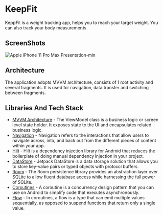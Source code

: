 # KeepFit

KeppFit is a weight tracking app, helps you to reach your target weight. You can also track your body measurements.

## ScreenShots

![Apple iPhone 11 Pro Max Presentation-min](https://user-images.githubusercontent.com/75806927/205513186-b9a18f17-4309-44b2-8b2e-fad7f7c4ae87.png)

## Architecture
The application adopts MVVM architecture, consists of 1 root activity and several fragments. It is used for navigation, data transfer and switching between fragments.

## Libraries And Tech Stack

- <a href="https://developer.android.com/topic/libraries/architecture/viewmodel">MVVM Architecture</a> - The ViewModel class is a business logic or screen level state holder. It exposes state to the UI and encapsulates related business logic.
- <a href="https://developer.android.com/guide/navigation">Navigation</a> - Navigation refers to the interactions that allow users to navigate across, into, and back out from the different pieces of content within your app.
- <a href="https://developer.android.com/training/dependency-injection/hilt-android">Hilt</a> - Hilt is a dependency injection library for Android that reduces the boilerplate of doing manual dependency injection in your project.
- <a href="https://developer.android.com/topic/libraries/architecture/datastore">DataStore</a> - Jetpack DataStore is a data storage solution that allows you to store key-value pairs or typed objects with protocol buffers.
- <a href="https://developer.android.com/training/data-storage/room">Room</a> - The Room persistence library provides an abstraction layer over SQLite to allow fluent database access while harnessing the full power of SQLite.
- <a href="https://kotlinlang.org/docs/coroutines-overview.html">Coroutines</a> - A coroutine is a concurrency design pattern that you can use on Android to simplify code that executes asynchronously.
- <a href="https://developer.android.com/kotlin/flow">Flow</a> - In coroutines, a flow is a type that can emit multiple values sequentially, as opposed to suspend functions that return only a single value.
